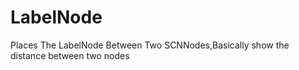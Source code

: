 # LabelNode
Places The LabelNode Between Two SCNNodes,Basically show the distance between two nodes
